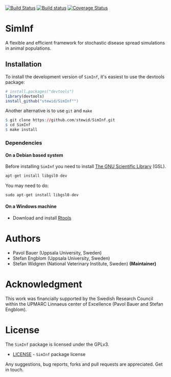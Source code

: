 

[![Build Status](https://travis-ci.org/stewid/SimInf.svg)](https://travis-ci.org/stewid/SimInf)
[![Build status](https://ci.appveyor.com/api/projects/status/pe68xiu1anxvet2n?svg=true)](https://ci.appveyor.com/project/stewid/SimInf)
[![Coverage Status](https://coveralls.io/repos/stewid/SimInf/badge.svg?branch=master)](https://coveralls.io/r/stewid/SimInf?branch=master)

# SimInf

A flexible and efficient framework for stochastic disease spread
simulations in animal populations.

## Installation

To install the development version of `SimInf`, it's easiest to use
the devtools package:


```r
# install.packages("devtools")
library(devtools)
install_github("stewid/SimInf"")
```

Another alternative is to use `git` and `make`


```r
$ git clone https://github.com/stewid/SimInf.git
$ cd SimInf
$ make install
```

### Dependencies

#### On a Debian based system

Before installing `SimInf` you need to install
[The GNU Scientific Library](http://www.gnu.org/software/gsl/) (GSL).


```r
apt-get install libgsl0-dev
```

You may need to do:

```r
sudo apt-get install libgsl0-dev
```

#### On a Windows machine

* Download and install
  [Rtools](http://cran.r-project.org/bin/windows/Rtools/)

# Authors

* Pavol Bauer (Uppsala University, Sweden)
* Stefan Engblom (Uppsala University, Sweden)
* Stefan Widgren (National Veterinary Institute, Sweden) **(Maintainer)**

# Acknowledgment

This work was financially supported by the Swedish Research Council
within the UPMARC Linnaeus center of Excellence (Pavol Bauer and
Stefan Engblom).

# License

The `SimInf` package is licensed under the GPLv3.

- [LICENSE](LICENSE) - `SimInf` package license

Any suggestions, bug reports, forks and pull requests are
appreciated. Get in touch.
